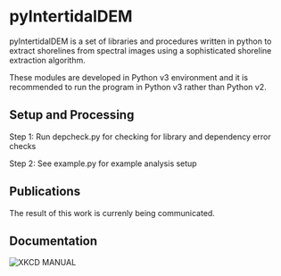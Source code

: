 # pyIntertidalDEM
pyIntertidalDEM is a set of libraries and procedures written in python to 
extract shorelines from spectral images using a sophisticated shoreline extraction
algorithm.

These modules are developed in Python v3 environment and it is recommended to run
the program in Python v3 rather than Python v2. 

## Setup and Processing
Step 1: Run depcheck.py for checking for library and dependency error checks

Step 2: See example.py for example analysis setup

## Publications
The result of this work is currenly being communicated.

## Documentation
![XKCD MANUAL](https://imgs.xkcd.com/comics/manuals.png)